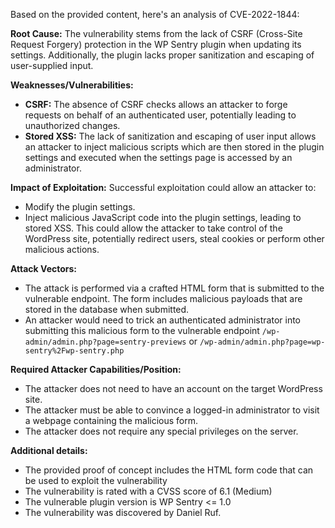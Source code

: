 Based on the provided content, here's an analysis of CVE-2022-1844:

**Root Cause:**
The vulnerability stems from the lack of CSRF (Cross-Site Request Forgery) protection in the WP Sentry plugin when updating its settings. Additionally, the plugin lacks proper sanitization and escaping of user-supplied input.

**Weaknesses/Vulnerabilities:**
*   **CSRF:** The absence of CSRF checks allows an attacker to forge requests on behalf of an authenticated user, potentially leading to unauthorized changes.
*   **Stored XSS:** The lack of sanitization and escaping of user input allows an attacker to inject malicious scripts which are then stored in the plugin settings and executed when the settings page is accessed by an administrator.

**Impact of Exploitation:**
Successful exploitation could allow an attacker to:
*   Modify the plugin settings.
*   Inject malicious JavaScript code into the plugin settings, leading to stored XSS. This could allow the attacker to take control of the WordPress site, potentially redirect users, steal cookies or perform other malicious actions.

**Attack Vectors:**
*   The attack is performed via a crafted HTML form that is submitted to the vulnerable endpoint. The form includes malicious payloads that are stored in the database when submitted.
*   An attacker would need to trick an authenticated administrator into submitting this malicious form to the vulnerable endpoint `/wp-admin/admin.php?page=sentry-previews` or `/wp-admin/admin.php?page=wp-sentry%2Fwp-sentry.php`

**Required Attacker Capabilities/Position:**
*   The attacker does not need to have an account on the target WordPress site.
*   The attacker must be able to convince a logged-in administrator to visit a webpage containing the malicious form.
*   The attacker does not require any special privileges on the server.

**Additional details:**
* The provided proof of concept includes the HTML form code that can be used to exploit the vulnerability
* The vulnerability is rated with a CVSS score of 6.1 (Medium)
* The vulnerable plugin version is WP Sentry <= 1.0
* The vulnerability was discovered by Daniel Ruf.